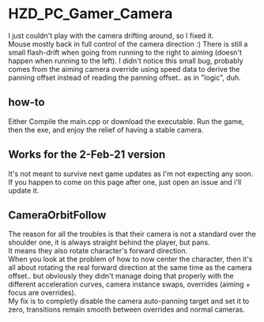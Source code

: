 # HZD_PC_Gamer_Camera
I just couldn't play with the camera drifting around, so I fixed it.  
Mouse mostly back in full control of the camera direction :)
There is still a small flash-drift when going from running to the right to aiming (doesn't happen when running to the left).
I didn't notice this small bug, probably comes from the aiming camera override using speed data to derive the panning offset instead of reading the panning offset.. as in "logic", duh.

## how-to
Either Compile the main.cpp or download the executable.
Run the game, then the exe, and enjoy the relief of having a stable camera.


## Works for the 2-Feb-21 version 
It's not meant to survive next game updates as I'm not expecting any soon.  
If you happen to come on this page after one, just open an issue and i'll update it.

## CameraOrbitFollow
The reason for all the troubles is that their camera is not a standard over the shoulder one, it is always straight behind the player, but pans.  
It means they also rotate character's forward direction.  
When you look at the problem of how to now center the character, then it's all about rotating the real forward direction at the same time as the camera offset.. but obviously they didn't manage doing that properly with the different acceleration curves, camera instance swaps, overrides (aiming + focus are overrides).  
My fix is to completly disable the camera auto-panning target and set it to zero, transitions remain smooth between overrides and normal cameras.


